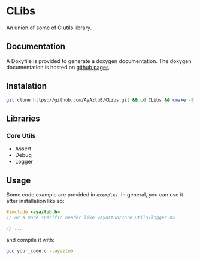 # CLibs

An union of some of C utils library.

## Documentation

A Doxyfile is provided to generate a doxygen documentation.
The doxygen documentation is hosted on [github pages](https://ayaztub.github.io/CLibs/).

## Instalation

```sh
git clone https://github.com/AyAztuB/CLibs.git && cd CLibs && cmake -B build && cmake --build build --target libayaztub && cmake --build build --target install
```

## Libraries

### Core Utils

- Assert
- Debug
- Logger


## Usage

Some code example are provided in `example/`.
In general, you can use it after installation like so:

```c
#include <ayaztub.h>
// or a more specific header like <ayaztub/core_utils/logger.h>

// ...
```

and compile it with:
```sh
gcc your_code.c -layaztub
```
